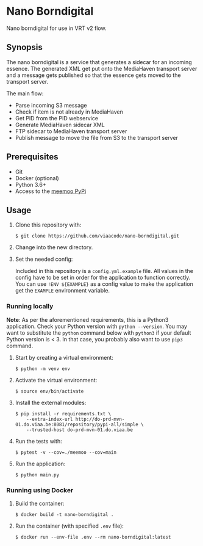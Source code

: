 # Nano Borndigital

Nano borndigital for use in VRT v2 flow.

## Synopsis

The nano borndigital is a service that generates a sidecar for an incoming essence. The generated XML get put onto the MediaHaven transport server and a message gets published so that the essence gets moved to the transport server.

The main flow:
- Parse incoming S3 message
- Check if item is not already in MediaHaven
- Get PID from the PID webservice
- Generate MediaHaven sidecar XML
- FTP sidecar to MediaHaven transport server
- Publish message to move the file from S3 to the transport server

## Prerequisites

- Git
- Docker (optional)
- Python 3.6+
- Access to the [meemoo PyPi](http://do-prd-mvn-01.do.viaa.be:8081)

## Usage

1. Clone this repository with:

   `$ git clone https://github.com/viaacode/nano-borndigital.git`

2. Change into the new directory.

3. Set the needed config:

    Included in this repository is a `config.yml.example` file.
    All values in the config have to be set in order for the application to function correctly.
    You can use `!ENV ${EXAMPLE}` as a config value to make the application get the `EXAMPLE` environment variable.

### Running locally

**Note**: As per the aforementioned requirements, this is a Python3
application. Check your Python version with `python --version`. You may want to
substitute the `python` command below with `python3` if your default Python version
is < 3. In that case, you probably also want to use `pip3` command.

1. Start by creating a virtual environment:

    `$ python -m venv env`

2. Activate the virtual environment:

    `$ source env/bin/activate`

3. Install the external modules:

    ```
    $ pip install -r requirements.txt \
        --extra-index-url http://do-prd-mvn-01.do.viaa.be:8081/repository/pypi-all/simple \
        --trusted-host do-prd-mvn-01.do.viaa.be
    ```

4. Run the tests with:

    `$ pytest -v --cov=./meemoo --cov=main`

5. Run the application:

    `$ python main.py`


### Running using Docker

1. Build the container:

   `$ docker build -t nano-borndigital .`

2. Run the container (with specified `.env` file):

   `$ docker run --env-file .env --rm nano-borndigital:latest`
